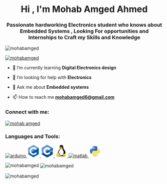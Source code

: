 <h1 align="center">Hi , I'm Mohab Amged Ahmed</h1>
<h3 align="center">Passionate hardworking Electronics student who knows about Embedded Systems , Looking For opportunities and Internships to Craft my Skills and Knowledge</h3>

<p align="left"> <img src="https://komarev.com/ghpvc/?username=mohabamged&label=Profile%20views&color=0e75b6&style=flat" alt="mohabamged" /> </p>

<p align="left"> <a href="https://github.com/ryo-ma/github-profile-trophy"><img src="https://github-profile-trophy.vercel.app/?username=mohabamged" alt="mohabamged" /></a> </p>

- 🌱 I’m currently learning **Digital Electronics design**

- 🤝 I’m looking for help with **Electronics**

- 💬 Ask me about **Embedded systems**

- 📫 How to reach me **mohabamged6@gmail.com**

<h3 align="left">Connect with me:</h3>
<p align="left">
<a href="https://fb.com/mohab amged" target="blank"><img align="center" src="https://raw.githubusercontent.com/rahuldkjain/github-profile-readme-generator/master/src/images/icons/Social/facebook.svg" alt="mohab amged" height="30" width="40" /></a>
</p>

<h3 align="left">Languages and Tools:</h3>
<p align="left"> <a href="https://www.arduino.cc/" target="_blank" rel="noreferrer"> <img src="https://cdn.worldvectorlogo.com/logos/arduino-1.svg" alt="arduino" width="40" height="40"/> </a> <a href="https://www.cprogramming.com/" target="_blank" rel="noreferrer"> <img src="https://raw.githubusercontent.com/devicons/devicon/master/icons/c/c-original.svg" alt="c" width="40" height="40"/> </a> <a href="https://www.w3schools.com/cpp/" target="_blank" rel="noreferrer"> <img src="https://raw.githubusercontent.com/devicons/devicon/master/icons/cplusplus/cplusplus-original.svg" alt="cplusplus" width="40" height="40"/> </a> <a href="https://www.linux.org/" target="_blank" rel="noreferrer"> <img src="https://raw.githubusercontent.com/devicons/devicon/master/icons/linux/linux-original.svg" alt="linux" width="40" height="40"/> </a> <a href="https://www.mathworks.com/" target="_blank" rel="noreferrer"> <img src="https://upload.wikimedia.org/wikipedia/commons/2/21/Matlab_Logo.png" alt="matlab" width="40" height="40"/> </a> <a href="https://www.python.org" target="_blank" rel="noreferrer"> <img src="https://raw.githubusercontent.com/devicons/devicon/master/icons/python/python-original.svg" alt="python" width="40" height="40"/> </a> </p>

<p><img align="left" src="https://github-readme-stats.vercel.app/api/top-langs?username=mohabamged&show_icons=true&locale=en&layout=compact" alt="mohabamged" /></p>

<p>&nbsp;<img align="center" src="https://github-readme-stats.vercel.app/api?username=mohabamged&show_icons=true&locale=en" alt="mohabamged" /></p>

<p><img align="center" src="https://github-readme-streak-stats.herokuapp.com/?user=mohabamged&" alt="mohabamged" /></p>
